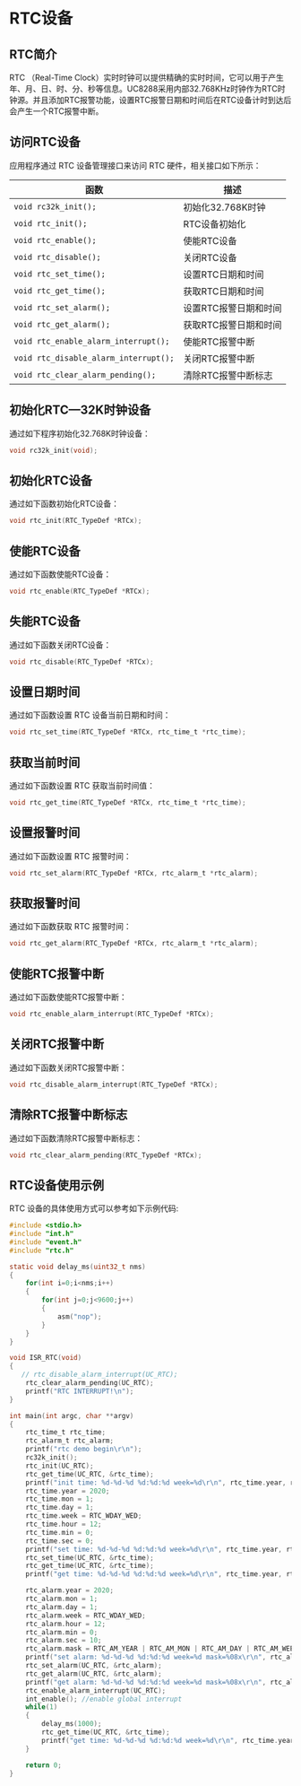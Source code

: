 # RTC设备



## RTC简介

RTC （Real-Time Clock）实时时钟可以提供精确的实时时间，它可以用于产生年、月、日、时、分、秒等信息。UC8288采用内部32.768KHz时钟作为RTC时钟源。并且添加RTC报警功能，设置RTC报警日期和时间后在RTC设备计时到达后会产生一个RTC报警中断。





## 访问RTC设备

应用程序通过 RTC 设备管理接口来访问 RTC 硬件，相关接口如下所示：

| 函数                                  | 描述                  |
| ------------------------------------- | --------------------- |
| `void rc32k_init();`                  | 初始化32.768K时钟     |
| `void rtc_init();`                    | RTC设备初始化         |
| `void rtc_enable();`                  | 使能RTC设备           |
| `void rtc_disable();`                 | 关闭RTC设备           |
| `void rtc_set_time();`                | 设置RTC日期和时间     |
| `void rtc_get_time();`                | 获取RTC日期和时间     |
| `void rtc_set_alarm();`               | 设置RTC报警日期和时间 |
| `void rtc_get_alarm();`               | 获取RTC报警日期和时间 |
| `void rtc_enable_alarm_interrupt();`  | 使能RTC报警中断       |
| `void rtc_disable_alarm_interrupt();` | 关闭RTC报警中断       |
| `void rtc_clear_alarm_pending();`     | 清除RTC报警中断标志   |



## 初始化RTC—32K时钟设备

通过如下程序初始化32.768K时钟设备：

```C
void rc32k_init(void);
```



## 初始化RTC设备

通过如下函数初始化RTC设备：

```C
void rtc_init(RTC_TypeDef *RTCx);
```



## 使能RTC设备

通过如下函数使能RTC设备：

```C
void rtc_enable(RTC_TypeDef *RTCx);
```



## 失能RTC设备

通过如下函数关闭RTC设备：

```C
void rtc_disable(RTC_TypeDef *RTCx);
```



## 设置日期时间

通过如下函数设置 RTC 设备当前日期和时间：

```C
void rtc_set_time(RTC_TypeDef *RTCx, rtc_time_t *rtc_time);
```



## 获取当前时间

通过如下函数设置 RTC 获取当前时间值：

```C
void rtc_get_time(RTC_TypeDef *RTCx, rtc_time_t *rtc_time);
```



## 设置报警时间

通过如下函数设置 RTC 报警时间：

```C
void rtc_set_alarm(RTC_TypeDef *RTCx, rtc_alarm_t *rtc_alarm);
```



## 获取报警时间

通过如下函数获取 RTC 报警时间：

```C
void rtc_get_alarm(RTC_TypeDef *RTCx, rtc_alarm_t *rtc_alarm);
```

## 使能RTC报警中断

通过如下函数使能RTC报警中断：

```C
void rtc_enable_alarm_interrupt(RTC_TypeDef *RTCx);
```



## 关闭RTC报警中断

通过如下函数关闭RTC报警中断：

```C
void rtc_disable_alarm_interrupt(RTC_TypeDef *RTCx);
```



## 清除RTC报警中断标志

通过如下函数清除RTC报警中断标志：

```C
void rtc_clear_alarm_pending(RTC_TypeDef *RTCx);
```



## RTC设备使用示例

RTC 设备的具体使用方式可以参考如下示例代码:

```C
#include <stdio.h>
#include "int.h"
#include "event.h"
#include "rtc.h"

static void delay_ms(uint32_t nms)
{
    for(int i=0;i<nms;i++)
    {
        for(int j=0;j<9600;j++)
        {
            asm("nop");
        }
    }
}

void ISR_RTC(void)
{
   // rtc_disable_alarm_interrupt(UC_RTC);
	rtc_clear_alarm_pending(UC_RTC);
    printf("RTC INTERRUPT!\n");
}

int main(int argc, char **argv)
{
    rtc_time_t rtc_time;
    rtc_alarm_t rtc_alarm;
    printf("rtc demo begin\r\n");
    rc32k_init();
    rtc_init(UC_RTC);
    rtc_get_time(UC_RTC, &rtc_time);
    printf("init time: %d-%d-%d %d:%d:%d week=%d\r\n", rtc_time.year, rtc_time.mon, rtc_time.day, rtc_time.hour, rtc_time.min, rtc_time.sec, rtc_time.week);
    rtc_time.year = 2020;
    rtc_time.mon = 1;
    rtc_time.day = 1;
    rtc_time.week = RTC_WDAY_WED;
    rtc_time.hour = 12;
    rtc_time.min = 0;
    rtc_time.sec = 0;
    printf("set time: %d-%d-%d %d:%d:%d week=%d\r\n", rtc_time.year, rtc_time.mon, rtc_time.day, rtc_time.hour, rtc_time.min, rtc_time.sec, rtc_time.week);
    rtc_set_time(UC_RTC, &rtc_time);
    rtc_get_time(UC_RTC, &rtc_time);
    printf("get time: %d-%d-%d %d:%d:%d week=%d\r\n", rtc_time.year, rtc_time.mon, rtc_time.day, rtc_time.hour, rtc_time.min, rtc_time.sec, rtc_time.week);

    rtc_alarm.year = 2020;
    rtc_alarm.mon = 1;
    rtc_alarm.day = 1;
    rtc_alarm.week = RTC_WDAY_WED;
    rtc_alarm.hour = 12;
    rtc_alarm.min = 0;
    rtc_alarm.sec = 10;
    rtc_alarm.mask = RTC_AM_YEAR | RTC_AM_MON | RTC_AM_DAY | RTC_AM_WEEK;//repeat every day
    printf("set alarm: %d-%d-%d %d:%d:%d week=%d mask=%08x\r\n", rtc_alarm.year, rtc_alarm.mon, rtc_alarm.day, rtc_alarm.hour, rtc_alarm.min, rtc_alarm.sec, rtc_alarm.week, rtc_alarm.mask);
    rtc_set_alarm(UC_RTC, &rtc_alarm);
    rtc_get_alarm(UC_RTC, &rtc_alarm);
    printf("get alarm: %d-%d-%d %d:%d:%d week=%d mask=%08x\r\n", rtc_alarm.year, rtc_alarm.mon, rtc_alarm.day, rtc_alarm.hour, rtc_alarm.min, rtc_alarm.sec, rtc_alarm.week, rtc_alarm.mask);
    rtc_enable_alarm_interrupt(UC_RTC);
    int_enable(); //enable global interrupt
    while(1)
    {
        delay_ms(1000);
        rtc_get_time(UC_RTC, &rtc_time);
        printf("get time: %d-%d-%d %d:%d:%d week=%d\r\n", rtc_time.year, rtc_time.mon, rtc_time.day, rtc_time.hour, rtc_time.min, rtc_time.sec, rtc_time.week);
    }

	return 0;
}
```

